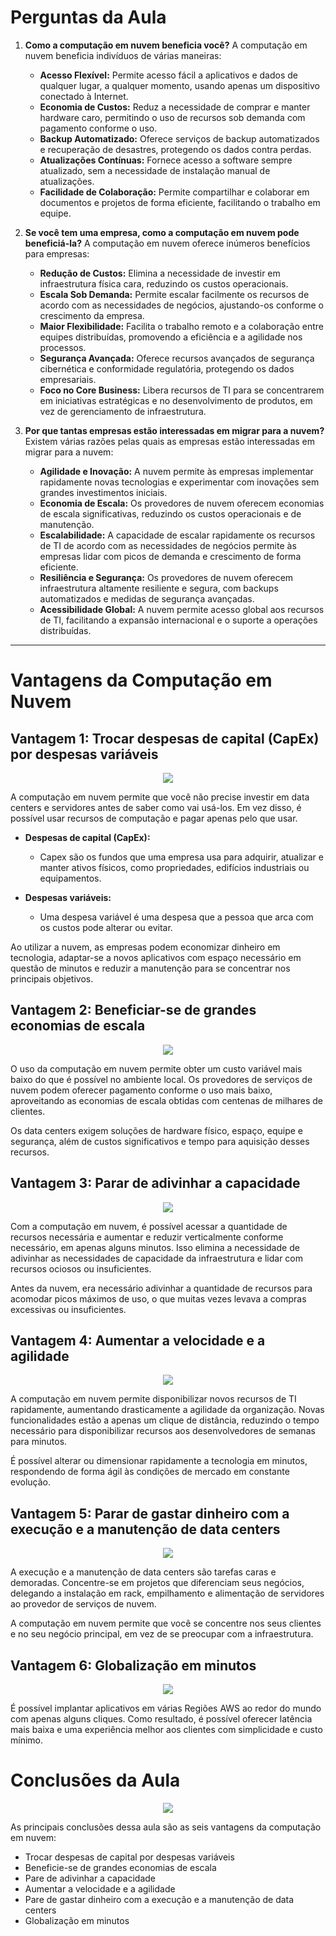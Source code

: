 # Perguntas da Aula

1. **Como a computação em nuvem beneficia você?**
   A computação em nuvem beneficia indivíduos de várias maneiras:
   - **Acesso Flexível:** Permite acesso fácil a aplicativos e dados de qualquer lugar, a qualquer momento, usando apenas um dispositivo conectado à Internet.
   - **Economia de Custos:** Reduz a necessidade de comprar e manter hardware caro, permitindo o uso de recursos sob demanda com pagamento conforme o uso.
   - **Backup Automatizado:** Oferece serviços de backup automatizados e recuperação de desastres, protegendo os dados contra perdas.
   - **Atualizações Contínuas:** Fornece acesso a software sempre atualizado, sem a necessidade de instalação manual de atualizações.
   - **Facilidade de Colaboração:** Permite compartilhar e colaborar em documentos e projetos de forma eficiente, facilitando o trabalho em equipe.

2. **Se você tem uma empresa, como a computação em nuvem pode beneficiá-la?**
   A computação em nuvem oferece inúmeros benefícios para empresas:
   - **Redução de Custos:** Elimina a necessidade de investir em infraestrutura física cara, reduzindo os custos operacionais.
   - **Escala Sob Demanda:** Permite escalar facilmente os recursos de acordo com as necessidades de negócios, ajustando-os conforme o crescimento da empresa.
   - **Maior Flexibilidade:** Facilita o trabalho remoto e a colaboração entre equipes distribuídas, promovendo a eficiência e a agilidade nos processos.
   - **Segurança Avançada:** Oferece recursos avançados de segurança cibernética e conformidade regulatória, protegendo os dados empresariais.
   - **Foco no Core Business:** Libera recursos de TI para se concentrarem em iniciativas estratégicas e no desenvolvimento de produtos, em vez de gerenciamento de infraestrutura.

3. **Por que tantas empresas estão interessadas em migrar para a nuvem?**
   Existem várias razões pelas quais as empresas estão interessadas em migrar para a nuvem:
   - **Agilidade e Inovação:** A nuvem permite às empresas implementar rapidamente novas tecnologias e experimentar com inovações sem grandes investimentos iniciais.
   - **Economia de Escala:** Os provedores de nuvem oferecem economias de escala significativas, reduzindo os custos operacionais e de manutenção.
   - **Escalabilidade:** A capacidade de escalar rapidamente os recursos de TI de acordo com as necessidades de negócios permite às empresas lidar com picos de demanda e crescimento de forma eficiente.
   - **Resiliência e Segurança:** Os provedores de nuvem oferecem infraestrutura altamente resiliente e segura, com backups automatizados e medidas de segurança avançadas.
   - **Acessibilidade Global:** A nuvem permite acesso global aos recursos de TI, facilitando a expansão internacional e o suporte a operações distribuídas.

---

# Vantagens da Computação em Nuvem

## Vantagem 1: Trocar despesas de capital (CapEx) por despesas variáveis

<div align=center>
    <img src="../assets/img/img-04.png">
</div>

A computação em nuvem permite que você não precise investir em data centers e servidores antes de saber como vai usá-los. Em vez disso, é possível usar recursos de computação e pagar apenas pelo que usar.

- **Despesas de capital (CapEx):**
  - Capex são os fundos que uma empresa usa para adquirir, atualizar e manter ativos físicos, como propriedades, edifícios industriais ou equipamentos.

- **Despesas variáveis:**
  - Uma despesa variável é uma despesa que a pessoa que arca com os custos pode alterar ou evitar.

Ao utilizar a nuvem, as empresas podem economizar dinheiro em tecnologia, adaptar-se a novos aplicativos com espaço necessário em questão de minutos e reduzir a manutenção para se concentrar nos principais objetivos.

## Vantagem 2: Beneficiar-se de grandes economias de escala

<div align=center>
    <img src="../assets/img/img-05.png">
</div>

O uso da computação em nuvem permite obter um custo variável mais baixo do que é possível no ambiente local. Os provedores de serviços de nuvem podem oferecer pagamento conforme o uso mais baixo, aproveitando as economias de escala obtidas com centenas de milhares de clientes.

Os data centers exigem soluções de hardware físico, espaço, equipe e segurança, além de custos significativos e tempo para aquisição desses recursos.

## Vantagem 3: Parar de adivinhar a capacidade

<div align=center>
    <img src="../assets/img/img-06.png">
</div>

Com a computação em nuvem, é possível acessar a quantidade de recursos necessária e aumentar e reduzir verticalmente conforme necessário, em apenas alguns minutos. Isso elimina a necessidade de adivinhar as necessidades de capacidade da infraestrutura e lidar com recursos ociosos ou insuficientes.

Antes da nuvem, era necessário adivinhar a quantidade de recursos para acomodar picos máximos de uso, o que muitas vezes levava a compras excessivas ou insuficientes.

## Vantagem 4: Aumentar a velocidade e a agilidade

<div align=center>
    <img src="../assets/img/img-07.png">
</div>

A computação em nuvem permite disponibilizar novos recursos de TI rapidamente, aumentando drasticamente a agilidade da organização. Novas funcionalidades estão a apenas um clique de distância, reduzindo o tempo necessário para disponibilizar recursos aos desenvolvedores de semanas para minutos.

É possível alterar ou dimensionar rapidamente a tecnologia em minutos, respondendo de forma ágil às condições de mercado em constante evolução.

## Vantagem 5: Parar de gastar dinheiro com a execução e a manutenção de data centers

<div align=center>
    <img src="../assets/img/img-08.png">
</div>

A execução e a manutenção de data centers são tarefas caras e demoradas. Concentre-se em projetos que diferenciam seus negócios, delegando a instalação em rack, empilhamento e alimentação de servidores ao provedor de serviços de nuvem.

A computação em nuvem permite que você se concentre nos seus clientes e no seu negócio principal, em vez de se preocupar com a infraestrutura.

## Vantagem 6: Globalização em minutos

<div align=center>
    <img src="../assets/img/img-09.png">
</div>

É possível implantar aplicativos em várias Regiões AWS ao redor do mundo com apenas alguns cliques. Como resultado, é possível oferecer latência mais baixa e uma experiência melhor aos clientes com simplicidade e custo mínimo.

# Conclusões da Aula

<div align=center>
    <img src="../assets/img/conclusao-02.png">
</div>

As principais conclusões dessa aula são as seis vantagens da computação em nuvem:

- Trocar despesas de capital por despesas variáveis
- Beneficie-se de grandes economias de escala
- Pare de adivinhar a capacidade
- Aumentar a velocidade e a agilidade
- Pare de gastar dinheiro com a execução e a manutenção de data centers
- Globalização em minutos